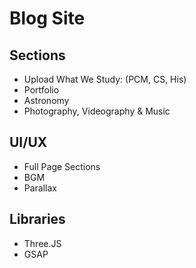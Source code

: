 # Blog Site

## Sections

- Upload What We Study: (PCM, CS, His)
- Portfolio
- Astronomy
- Photography, Videography & Music

## UI/UX

- Full Page Sections
- BGM
- Parallax

## Libraries

- Three.JS
- GSAP

